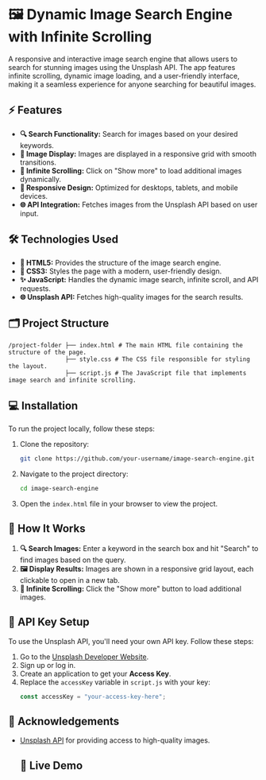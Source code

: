 # 🖼️ Dynamic Image Search Engine with Infinite Scrolling

A responsive and interactive image search engine that allows users to search for stunning images using the Unsplash API. The app features infinite scrolling, dynamic image loading, and a user-friendly interface, making it a seamless experience for anyone searching for beautiful images.

## ⚡ Features
- **🔍 Search Functionality:** Search for images based on your desired keywords.
- **📸 Image Display:** Images are displayed in a responsive grid with smooth transitions.
- **🔄 Infinite Scrolling:** Click on "Show more" to load additional images dynamically.
- **📱 Responsive Design:** Optimized for desktops, tablets, and mobile devices.
- **🌐 API Integration:** Fetches images from the Unsplash API based on user input.


## 🛠️ Technologies Used
- **🎨 HTML5:** Provides the structure of the image search engine.
- **🎨 CSS3:** Styles the page with a modern, user-friendly design.
- **✨ JavaScript:** Handles the dynamic image search, infinite scroll, and API requests.
- **🌐 Unsplash API:** Fetches high-quality images for the search results.

## 🗂️ Project Structure
```
/project-folder ├── index.html # The main HTML file containing the structure of the page.
                ├── style.css # The CSS file responsible for styling the layout.
                ├── script.js # The JavaScript file that implements image search and infinite scrolling.
```


## 💻 Installation

To run the project locally, follow these steps:

1. Clone the repository:
    ```bash
    git clone https://github.com/your-username/image-search-engine.git
    ```
2. Navigate to the project directory:
    ```bash
    cd image-search-engine
    ```
3. Open the `index.html` file in your browser to view the project.

## 🔧 How It Works

1. **🔍 Search Images:** Enter a keyword in the search box and hit "Search" to find images based on the query.
2. **🖼️ Display Results:** Images are shown in a responsive grid layout, each clickable to open in a new tab.
3. **🔄 Infinite Scrolling:** Click the "Show more" button to load additional images.

## 🔑 API Key Setup

To use the Unsplash API, you'll need your own API key. Follow these steps:
1. Go to the [Unsplash Developer Website](https://unsplash.com/developers).
2. Sign up or log in.
3. Create an application to get your **Access Key**.
4. Replace the `accessKey` variable in `script.js` with your key:
    ```javascript
    const accessKey = "your-access-key-here";
    ```


## 🤝 Acknowledgements
- [Unsplash API](https://unsplash.com/documentation) for providing access to high-quality images.


  ## 🚀 Live Demo

